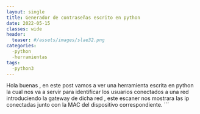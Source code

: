 ```yaml
---
layout: single
title: Generador de contraseñas escrito en python
date: 2022-05-15
classes: wide
header:
  teaser: #/assets/images/slae32.png
categories:
  -python
  -herramientas
tags:
  -python3
---
```

Hola buenas , en este post vamos a ver una herramienta escrita en python la cual nos va a servir para identificar los usuarios conectados a una red
introduciendo la gateway de dicha red , este escaner nos mostrara las ip conectadas junto con la MAC del dispositivo correspondiente.
´´´
    
